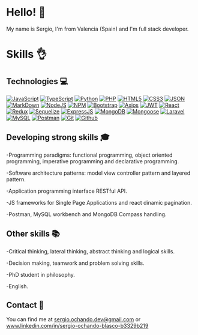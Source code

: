 # Hello! :wave:
My name is Sergio, I'm from Valencia (Spain) and I'm full stack developer.

# Skills :ok_hand:

## Technologies :computer:
[![JavaScript](https://img.shields.io/badge/JavaScript-F7DF1E?logo=javascript&logoColor=000&style=flat)](https://developer.mozilla.org/en-US/docs/Web/JavaScript) [![TypeScript](https://img.shields.io/badge/TypeScript-3178C6?logo=typescript&logoColor=fff&style=flat)](https://www.typescriptlang.org/docs/) [![Python](https://img.shields.io/badge/Python-3776AB?logo=python&logoColor=fff&style=flat)](https://docs.python.org/3/) [![PHP](https://img.shields.io/badge/PHP-777BB4?logo=php&logoColor=fff&style=flat)](https://www.php.net/docs.php) [![HTML5](https://img.shields.io/badge/HTML5-E34F26?logo=html5&logoColor=fff&style=flat)](https://developer.mozilla.org/en-US/docs/Glossary/HTML5) [![CSS3](https://img.shields.io/badge/CSS3-1572B6?logo=css3&logoColor=fff&style=flat)](https://developer.mozilla.org/en-US/docs/Web/CSS) [![JSON](https://img.shields.io/badge/JSON-000?logo=json&logoColor=fff&style=flat)](https://www.json.org/json-en.html) [![MarkDown](https://img.shields.io/badge/Markdown-000?logo=markdown&logoColor=fff&style=flat)](https://www.markdownguide.org/) [![NodeJS](https://img.shields.io/badge/Node.js-393?logo=nodedotjs&logoColor=fff&style=flat)](https://developer.mozilla.org/en-US/docs/Web/API/Node) [![NPM](https://img.shields.io/badge/npm-CB3837?logo=npm&logoColor=fff&style=flat)](https://docs.npmjs.com/) [![Bootstrap](https://img.shields.io/badge/Bootstrap-7952B3?logo=bootstrap&logoColor=fff&style=flat)](https://getbootstrap.com/docs/4.1/getting-started/introduction/) [![Axios](https://img.shields.io/badge/Axios-5A29E4?logo=axios&logoColor=fff&style=flat)](https://axios-http.com/docs/intro) [![JWT](https://img.shields.io/badge/JSON%20Web%20Tokens-000?logo=jsonwebtokens&logoColor=fff&style=flat)](https://jwt.io/introduction) [![React](https://img.shields.io/badge/React-61DAFB?logo=react&logoColor=000&style=flat)](https://react.dev/learn) [![Redux](https://img.shields.io/badge/Redux-764ABC?logo=redux&logoColor=fff&style=flat)](https://redux.js.org/introduction/getting-started) [![Sequelize](https://img.shields.io/badge/Sequelize-52B0E7?logo=sequelize&logoColor=fff&style=flat)](https://sequelize.org/) [![ExpressJS](https://img.shields.io/badge/Express-000?logo=express&logoColor=fff&style=flat)](https://expressjs.com/) [![MongoDB](https://img.shields.io/badge/MongoDB-47A248?logo=mongodb&logoColor=fff&style=flat)](https://www.mongodb.com/docs/) [![Mongoose](https://img.shields.io/badge/Mongoose-800?logo=mongoose&logoColor=fff&style=flat)](https://mongoosejs.com/docs/) [![Laravel](https://img.shields.io/badge/Laravel-FF2D20?logo=laravel&logoColor=fff&style=flat)](https://laravel.com/docs/10.x/readme) [![MySQL](https://img.shields.io/badge/MySQL-4479A1?logo=mysql&logoColor=fff&style=flat)](https://dev.mysql.com/doc/) [![Postman](https://img.shields.io/badge/Postman-FF6C37?logo=postman&logoColor=fff&style=flat)](https://www.postman.com/api-documentation-tool/) [![Git](https://img.shields.io/badge/Git-F05032?logo=git&logoColor=fff&style=flat)](https://developer.mozilla.org/en-US/docs/Glossary/Git) [![Github](https://img.shields.io/badge/GitHub-181717?logo=github&logoColor=fff&style=flat)](https://docs.github.com/es)

## Developing strong skills :mortar_board:
-Programming paradigms: functional programming, object oriented programming, imperative programming and declarative programming.

-Software architecture patterns: model view controller pattern and layered pattern.

-Application programming interface RESTful API.

-JS frameworks for Single Page Applications and react dinamic pagination.

-Postman, MySQL workbench and MongoDB Compass handling.

## Other skills :books:
-Critical thinking, lateral thinking, abstract thinking and logical skills.

-Decision making, teamwork and problem solving skills.

-PhD student in philosophy.

-English.

## Contact :email:
You can find me at sergio.ochando.dev@gmail.com
or www.linkedin.com/in/sergio-ochando-blasco-b3329b219
